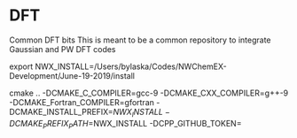 # DFT
Common DFT bits
This is meant to be a common repository to integrate Gaussian and PW DFT codes

export NWX_INSTALL=/Users/bylaska/Codes/NWChemEX-Development/June-19-2019/install

cmake .. -DCMAKE_C_COMPILER=gcc-9 -DCMAKE_CXX_COMPILER=g++-9 -DCMAKE_Fortran_COMPILER=gfortran -DCMAKE_INSTALL_PREFIX=$NWX_INSTALL -DCMAKE_PREFIX_PATH=$NWX_INSTALL -DCPP_GITHUB_TOKEN=
